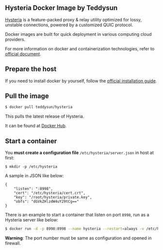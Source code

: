 ## Hysteria Docker Image by Teddysun

[Hysteria][1] is a feature-packed proxy & relay utility optimized for lossy, unstable connections, powered by a customized QUIC protocol.

Docker images are built for quick deployment in various computing cloud providers.

For more information on docker and containerization technologies, refer to [official document][2].

## Prepare the host

If you need to install docker by yourself, follow the [official installation guide][3].

## Pull the image

```bash
$ docker pull teddysun/hysteria
```

This pulls the latest release of Hysteria.

It can be found at [Docker Hub][4].

## Start a container

You **must create a configuration file**  `/etc/hysteria/server.json` in host at first:

```
$ mkdir -p /etc/hysteria
```

A sample in JSON like below:

```
{
    "listen": ":8998",
    "cert": "/etc/hysteria/cert.crt",
    "key": "/root/hysteria/private.key",
    "obfs": "dGVkZHlzdW4uY29tCg=="
}
```

There is an example to start a container that listen on port `8998`, run as a Hysteria server like below:

```bash
$ docker run -d -p 8998:8998 --name hysteria --restart=always -v /etc/hysteria:/etc/hysteria teddysun/hysteria
```

**Warning**: The port number must be same as configuration and opened in firewall.

[1]: https://github.com/HyNetwork/hysteria
[2]: https://docs.docker.com/
[3]: https://docs.docker.com/install/
[4]: https://hub.docker.com/r/teddysun/hysteria/